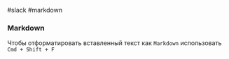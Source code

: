 #slack #markdown

### Markdown
Чтобы отформатировать вставленный текст как `Markdown` использовать `Cmd + Shift + F`